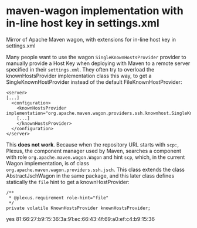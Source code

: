 # maven-wagon implementation with in-line host key in settings.xml

Mirror of Apache Maven wagon, with extensions for in-line host key in settings.xml

Many people want to use the wagon `SingleKnownHostsProvider` provider to manually provide a Host Key when deploying with Maven to a remote server specified in their `settings.xml`.
They often try to overload the knownHostsProvider implementation class this way, to get a SingleKnownHostProvider instead of the default FileKnownHostProvider:

    <server>
    [...]
      <configuration>
        <knownHostsProvider implementation="org.apache.maven.wagon.providers.ssh.knownhost.SingleKnownHostProvider">
        [...]
        </knownHostsProvider>
      </configuration>
    </server>

This **does not work**. Because when the repository URL starts with `scp:`, Plexus, the component manager used by Maven, searches a component with role `org.apache.maven.wagon.Wagon` and hint `scp`, which, in the current Wagon implementation, is of class `org.apache.maven.wagon.providers.ssh.jsch`. This class extends the class AbstractJschWagon in the same package, and this later class defines statically the `file` hint to get a knownHostProvider:

    /**
     * @plexus.requirement role-hint="file"
     */
    private volatile KnownHostsProvider knownHostsProvider;


<knownHostsProvider implementation="org.apache.maven.wagon.providers.ssh.knownhost.SingleKnownHostProvider">
                    <hostKeyChecking>yes</hostKeyChecking>
                    <key>81:66:27:b9:15:36:3a:91:ec:66:43:4f:69:a0:ef:c4:b9:15:36</key>
                </knownHostsProvider>
